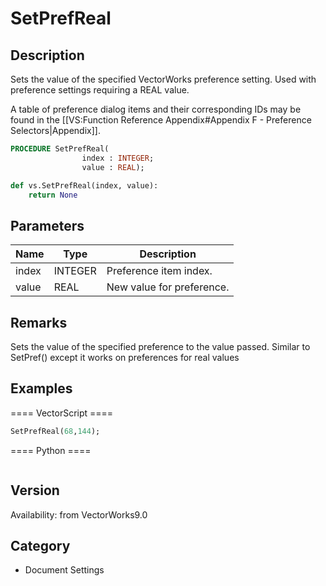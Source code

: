 # SetPrefReal

## Description
Sets the value of the specified VectorWorks preference setting. Used with preference settings requiring a REAL value.

A table of preference dialog items and their corresponding IDs may be found in the [[VS:Function Reference Appendix#Appendix F - Preference Selectors|Appendix]].

```pascal
PROCEDURE SetPrefReal(
				index : INTEGER;
				value : REAL);
```

```python
def vs.SetPrefReal(index, value):
    return None
```

## Parameters
|Name|Type|Description|
|---|---|---|
|index|INTEGER|Preference item index.|
|value|REAL|New value for preference.|

## Remarks
Sets the value of the specified preference to the value passed.   Similar to SetPref() except it works on preferences for real values

## Examples
==== VectorScript ====
```pascal
SetPrefReal(68,144);
```
==== Python ====
```python

```

## Version
Availability: from VectorWorks9.0

## Category
* Document Settings

